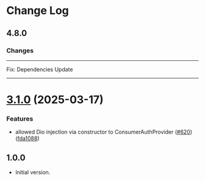 # Change Log

## 4.8.0

### Changes

---

Fix: Dependencies Update

---


# [3.1.0](https://github.com/affinidi/affinidi-tdk/compare/affinidi_tdk_consumer_auth_provider_dart-v3.0.0...affinidi_tdk_consumer_auth_provider_dart-v3.1.0) (2025-03-17)


### Features

* allowed Dio injection via constructor to ConsumerAuthProvider ([#620](https://github.com/affinidi/affinidi-tdk/issues/620)) ([fda1088](https://github.com/affinidi/affinidi-tdk/commit/fda1088eaaf061b1e2dbae783fb5be8cfe4276f4))

## 1.0.0

- Initial version.
